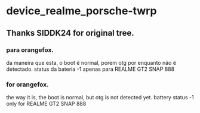 # device_realme_porsche-twrp
## Thanks SIDDK24 for original tree.
### para orangefox.
da maneira que esta, o boot é normal, porem otg por enquanto não é detectado.
status da bateria -1
apenas para REALME GT2 SNAP 888

### for orangefox.
the way it is, the boot is normal, but otg is not detected yet.
battery status -1
only for REALME GT2 SNAP 888
